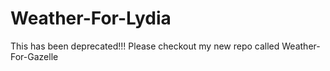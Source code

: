 # Weather-For-Lydia

This has been deprecated!!! Please checkout my new repo called Weather-For-Gazelle
